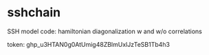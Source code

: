# sshchain
SSH model code: hamiltonian diagonalization w and w/o correlations

token: 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
